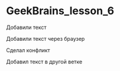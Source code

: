 ﻿# GeekBrains_lesson_6

Добавили текст

Добавили текст через браузер

Сделал конфликт

Добавил текст в другой ветке